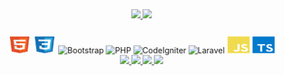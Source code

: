 <div align="center" style="display: inline_block">
    <a href="https://github.com/cassiomatoso">
        <img height="170em" src="https://github-readme-stats.vercel.app/api?username=cassiomatoso&show_icons=true&theme=dark&count_private=true"/>
        <img height="170em" src="https://github-readme-stats.vercel.app/api/top-langs/?username=cassiomatoso&layout=compact&hide=css&langs_count=4&theme=dark"/>
    </a>
</div>

##

<div align="center" style="display: inline_block">
    <img alt="HTML" height="30" width="40" src="https://raw.githubusercontent.com/devicons/devicon/master/icons/html5/html5-original.svg">
    <img alt="CSS" height="30" width="40" src="https://raw.githubusercontent.com/devicons/devicon/master/icons/css3/css3-original.svg">
    <img alt="Bootstrap" height="30" width="40" src="https://cdn.jsdelivr.net/gh/devicons/devicon/icons/bootstrap/bootstrap-plain-wordmark.svg" />
    <img alt="PHP" height="30" width="40" src="https://cdn.jsdelivr.net/gh/devicons/devicon/icons/php/php-plain.svg" />
    <img alt="CodeIgniter" height="30" width="40" src="https://cdn.jsdelivr.net/gh/devicons/devicon/icons/codeigniter/codeigniter-plain-wordmark.svg" />
    <img alt="Laravel" height="30" width="40" src="https://cdn.jsdelivr.net/gh/devicons/devicon/icons/laravel/laravel-plain-wordmark.svg" />
    <img alt="JavaScript" height="30" width="40" src="https://raw.githubusercontent.com/devicons/devicon/master/icons/javascript/javascript-plain.svg">
    <img alt="TypeScript" height="30" width="40" src="https://raw.githubusercontent.com/devicons/devicon/master/icons/typescript/typescript-plain.svg">
</div>

<div align="center"> 
    <a href="https://instagram.com/cassiocg98" target="_blank">
        <img src="https://img.shields.io/badge/-Instagram-%23E4405F?style=for-the-badge&logo=instagram&logoColor=white">
    </a>
    <a href="https://discord.gg/eb2325tfrK" target="_blank">
        <img src="https://img.shields.io/badge/Discord-7289DA?style=for-the-badge&logo=discord&logoColor=white">
    </a> 
    <a href = "mailto:cassiog.matoso@gmail.com">
        <img src="https://img.shields.io/badge/-Gmail-%23333?style=for-the-badge&logo=gmail&logoColor=white">
    </a>
    <a href="https://www.linkedin.com/in/cassio-matoso" target="_blank">
        <img src="https://img.shields.io/badge/-LinkedIn-%230077B5?style=for-the-badge&logo=linkedin&logoColor=white">
    </a> 
 </div>
